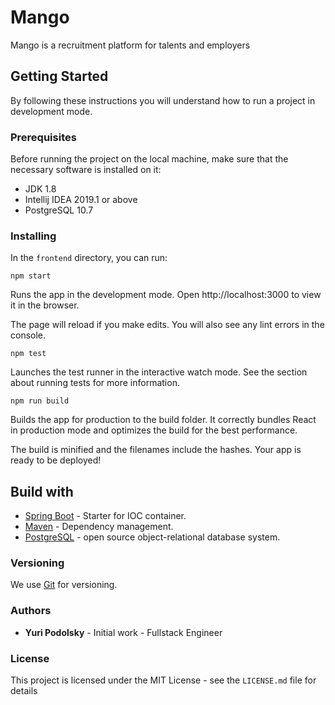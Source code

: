 # Mango
Mango is a recruitment platform for talents and employers

## Getting Started
By following these instructions you will understand how to run a project in development mode.

### Prerequisites
Before running the project on the local machine, make sure that the necessary software is installed on it:
* JDK 1.8
* Intellij IDEA 2019.1 or above
* PostgreSQL 10.7

### Installing

In the ``frontend`` directory, you can run:
```
npm start
```
Runs the app in the development mode.
Open http://localhost:3000 to view it in the browser.

The page will reload if you make edits.
You will also see any lint errors in the console.
```
npm test
```
Launches the test runner in the interactive watch mode.
See the section about running tests for more information.
```
npm run build
```
Builds the app for production to the build folder.
It correctly bundles React in production mode and optimizes the build for the best performance.

The build is minified and the filenames include the hashes.
Your app is ready to be deployed!

## Build with
* [Spring Boot](https://spring.io/projects/spring-boot) - Starter for IOC container.
* [Maven](https://maven.apache.org/) - Dependency management.
* [PostgreSQL](https://www.postgresql.org/about/) - open source object-relational database system.

### Versioning
We use [Git](https://git-scm.com/about) for versioning.

### Authors
* **Yuri Podolsky** - Initial work - Fullstack Engineer


### License
This project is licensed under the MIT License - see the ``LICENSE.md`` file for details